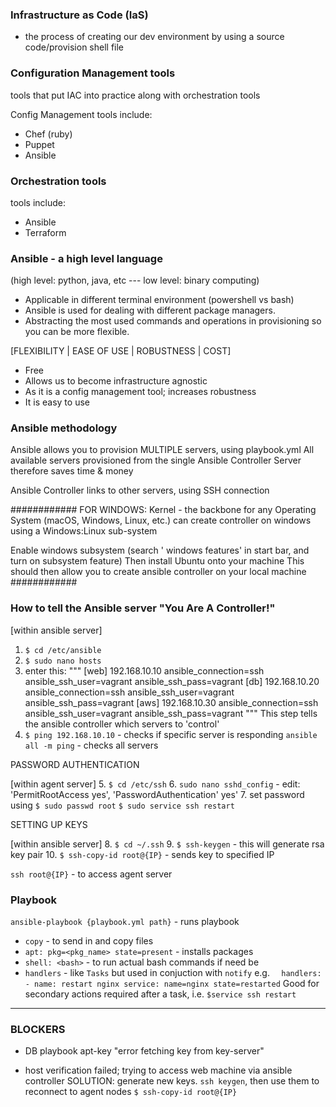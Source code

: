 ### Infrastructure as Code (IaS)

- the process of creating our dev environment by using a source code/provision shell file


### Configuration Management tools

tools that put IAC into practice along with orchestration tools


Config Management tools include:
- Chef (ruby)
- Puppet
- Ansible

### Orchestration tools

tools include:
- Ansible
- Terraform

### Ansible - a high level language

(high level: python, java, etc --- low level: binary computing)

- Applicable in different terminal environment (powershell vs bash)
- Ansible is used for dealing with different package managers.
- Abstracting the most used commands and operations in provisioning so you can be more flexible.

[FLEXIBILITY | EASE OF USE | ROBUSTNESS | COST]

- Free
- Allows us to become infrastructure agnostic
- As it is a config management tool; increases robustness
- It is easy to use

### Ansible methodology
Ansible allows you to provision MULTIPLE servers, using playbook.yml
All available servers provisioned from the single Ansible Controller Server
therefore saves time & money

Ansible Controller links to other servers, using SSH connection

############
FOR WINDOWS:
Kernel - the backbone for any Operating System (macOS, Windows, Linux, etc.)
can create controller on windows using a Windows:Linux sub-system

Enable windows subsystem (search ' windows features' in start bar, and turn on subsystem feature)
Then install Ubuntu onto your machine
This should then allow you to create ansible controller on your local machine
############

### How to tell the Ansible server "You Are A Controller!"

  [within ansible server]
1. `$ cd /etc/ansible`
2. `$ sudo nano hosts`
3. enter this:
"""
[web]
192.168.10.10 ansible_connection=ssh ansible_ssh_user=vagrant ansible_ssh_pass=vagrant
[db]
192.168.10.20 ansible_connection=ssh ansible_ssh_user=vagrant ansible_ssh_pass=vagrant
[aws]
192.168.10.30 ansible_connection=ssh ansible_ssh_user=vagrant ansible_ssh_pass=vagrant
"""
This step tells the ansible controller which servers to 'control'
4. `$ ping 192.168.10.10` - checks if specific server is responding
`ansible all -m ping` - checks all servers

PASSWORD AUTHENTICATION

  [within agent server]
5.  `$ cd /etc/ssh`
6. `sudo nano sshd_config` - edit: 'PermitRootAccess yes', 'PasswordAuthentication' yes'
7. set password using `$ sudo passwd root`
`$ sudo service ssh restart`

SETTING UP KEYS

 [within ansible server]
8. `$ cd ~/.ssh`
9. `$ ssh-keygen` - this will generate rsa key pair
10. `$ ssh-copy-id root@{IP}` - sends key to specified IP

 `ssh root@{IP}` - to access agent server


### Playbook


`ansible-playbook {playbook.yml path}` - runs playbook


- `copy` - to send in and copy files
- `apt: pkg=<pkg_name> state=present` - installs packages
- `shell: <bash>` - to run actual bash commands if need be
- `handlers` - like `Tasks` but used in conjuction with `notify`
  e.g. `  handlers:
            - name: restart nginx
              service: name=nginx state=restarted`
Good for secondary actions required after a task, i.e. `$service ssh restart`



-----------------
### BLOCKERS

- DB playbook apt-key "error fetching key from key-server"

- host verification failed; trying to access web machine via ansible controller
SOLUTION: generate new keys. `ssh keygen`, then use them to reconnect to agent nodes `$ ssh-copy-id root@{IP}`
